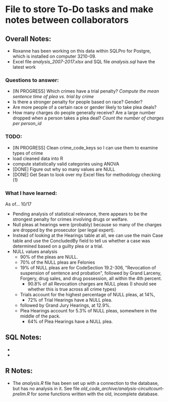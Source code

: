 # File to store To-Do tasks and make notes between collaborators

## Overall Notes:
* Roxanne has been working on this data within SQLPro for Postgre, which is installed on computer 3210-09. 
* Excel file _analysis\_2007-2017.xlsx_ and SQL file _analysis.sql_ have the latest work

### Questions to answer:
* [IN PROGRESS] Which crimes have a trial penalty? _Compute the mean sentence time of plea  vs. trial by crime_
* Is there a stronger penalty for people based on race? Gender?
* Are more people of a certain race or gender likely to take plea deals?
* How many charges do people generally receive? Are a large number dropped when a person takes a plea deal? _Count the number of charges per person\_id_

### TODO:
* [IN PROGRESS] Clean crime\_code\_keys so I can use them to examine types of crime
* load cleaned data into R
* compute statistically valid categories using ANOVA
* [DONE] Figure out why so many values are NULL
* [DONE] Get Sean to look over my Excel files for methodology checking (1)


### What I have learned:
As of... 10/17
* Pending analysis of statistical relevance, there appears to be the strongest penalty for crimes involving drugs or welfare.
* Null pleas at hearings were (probably) because so many of the charges are dropped by the prosecutor (per legal expert).
* Instead of looking at the Hearings table at all, we can use the main Case table and use the ConcludedBy field to tell us whether a case was determined based on a guilty plea or a trial.
* NULL values analysis
	* 90% of the pleas are NULL.
	* 70% of the NULL pleas are Felonies
	* 19% of NULL pleas are for CodeSection 19.2-306, "Revocation of suspension of sentence and probation", followed by Grand Larceny, Forgery, drug sales, and drug possession, all within the 4th percent. 
		* 90.8% of all Revocation charges are NULL pleas (I should see whether this is true across all crime types)
	* Trials account for the highest percentage of NULL pleas, at 14%, 
		* 72% of Trial Hearings have a NULL plea.
	* followed by Grand Jury Hearings, at 12.9%. 
	* Plea Hearings account for 5.3% of NULL pleas, somewhere in the middle of the pack.
		* 64% of Plea Hearings have a NULL plea.


## SQL Notes:
* 
* 

## R Notes:
* The _analysis.R_ file has been set up with a connection to the database, but has no analysis in it. See file _old\_code\_archive/analysis-circuitcourt-prelim.R_ for some functions written with the old, incomplete database.
